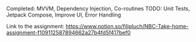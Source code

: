 Completed: MVVM, Dependency Injection, Co-routines
TODO: Unit Tests, Jetpack Compose, Improve UI, Error Handling


Link to the assignment: https://www.notion.so/filipluch/NBC-Take-home-assignment-f109112587894662a27b4fd5f417bef0
